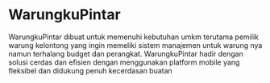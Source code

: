 # WarungkuPintar
WarungkuPintar dibuat untuk memenuhi kebutuhan umkm terutama pemilik warung kelontong yang ingin memeliki sistem manajemen untuk warung nya namun terhalang budget dan perangkat. WarungkuPintar hadir dengan solusi cerdas dan efisien dengan menggunakan platform mobile yang fleksibel dan didukung penuh kecerdasan buatan 
